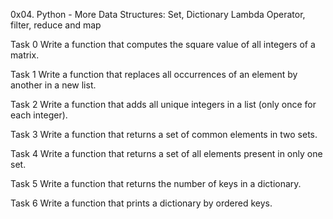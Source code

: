 0x04. Python - More Data Structures: Set, Dictionary
	Lambda Operator, filter, reduce and map

Task 0 Write a function that computes the square value of all integers of a matrix.

Task 1 Write a function that replaces all occurrences of an element by another in a new list.

Task 2 Write a function that adds all unique integers in a list (only once for each integer).

Task 3 Write a function that returns a set of common elements in two sets.

Task 4 Write a function that returns a set of all elements present in only one set.

Task 5 Write a function that returns the number of keys in a dictionary.

Task 6 Write a function that prints a dictionary by ordered keys.






